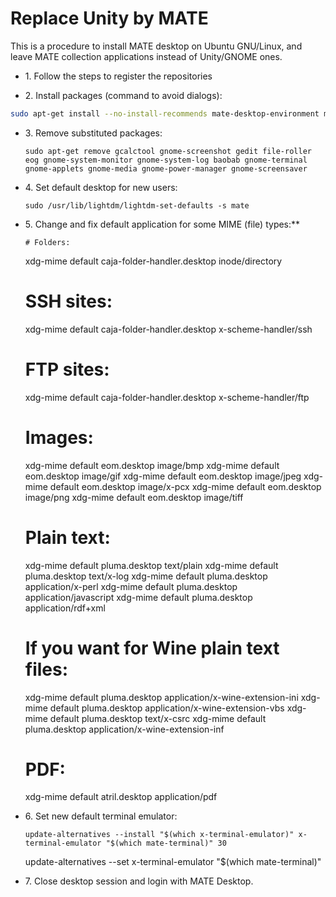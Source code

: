 # Replace Unity by MATE

This is a procedure to install MATE desktop on Ubuntu GNU/Linux, and leave
MATE collection applications instead of Unity/GNOME ones.

  * 1\. Follow the steps to register the repositories

  * 2\. Install packages (command to avoid dialogs):

```bash
sudo apt-get install --no-install-recommends mate-desktop-environment mate-desktop-environment-extra mate-archive-keyring caja-gksu caja-sendto mate-indicator-applet mate-media-gstreamer mate-icon-theme-faenza
```

  * 3\. Remove substituted packages:
    
        sudo apt-get remove gcalctool gnome-screenshot gedit file-roller eog gnome-system-monitor gnome-system-log baobab gnome-terminal gnome-applets gnome-media gnome-power-manager gnome-screensaver

  * 4\. Set default desktop for new users: 
    
        sudo /usr/lib/lightdm/lightdm-set-defaults -s mate

  * 5\. Change and fix default application for some MIME (file) types:** 
    
        # Folders:
    xdg-mime default caja-folder-handler.desktop inode/directory
    # SSH sites:
    xdg-mime default caja-folder-handler.desktop x-scheme-handler/ssh
    # FTP sites:
    xdg-mime default caja-folder-handler.desktop x-scheme-handler/ftp
    # Images:
    xdg-mime default eom.desktop image/bmp
    xdg-mime default eom.desktop image/gif
    xdg-mime default eom.desktop image/jpeg
    xdg-mime default eom.desktop image/x-pcx
    xdg-mime default eom.desktop image/png
    xdg-mime default eom.desktop image/tiff
    # Plain text:
    xdg-mime default pluma.desktop text/plain
    xdg-mime default pluma.desktop text/x-log
    xdg-mime default pluma.desktop application/x-perl
    xdg-mime default pluma.desktop application/javascript
    xdg-mime default pluma.desktop application/rdf+xml
    # If you want for Wine plain text files:
    xdg-mime default pluma.desktop application/x-wine-extension-ini
    xdg-mime default pluma.desktop application/x-wine-extension-vbs
    xdg-mime default pluma.desktop text/x-csrc
    xdg-mime default pluma.desktop application/x-wine-extension-inf
    # PDF:
    xdg-mime default atril.desktop application/pdf

  * 6\. Set new default terminal emulator: 
    
        update-alternatives --install "$(which x-terminal-emulator)" x-terminal-emulator "$(which mate-terminal)" 30
    update-alternatives --set x-terminal-emulator "$(which mate-terminal)"

  * 7\. Close desktop session and login with MATE Desktop.

